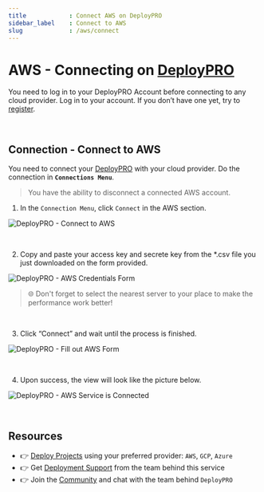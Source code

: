 ```yaml
---
title            : Connect AWS on DeployPRO
sidebar_label    : Connect to AWS
slug             : /aws/connect
---
```


# AWS - Connecting on [DeployPRO](https://deploypro.dev)

You need to log in to your DeployPRO Account before connecting to any cloud provider. Log in to your account. If you don’t have one yet, try to [register](https://www.docs.deploypro.dev/app-platform-do/intro).


<br />

## Connection - Connect to AWS
You need to connect your [DeployPRO](https://deploypro.dev/) with your cloud provider. Do the connection in **`Connections Menu`**.

> You have the ability to disconnect a connected AWS account.

1. In the `Connection Menu`, click `Connect` in the AWS section.

  ![DeployPRO - Connect to AWS](https://github.com/app-generator/deploypro-docs/assets/46531367/99fcac15-c2d3-4d77-876c-d5b64a881bdd)

<br />

2. Copy and paste your access key and secrete key from the *.csv file you just downloaded on the form provided.

  ![DeployPRO - AWS Credentials Form](https://github.com/app-generator/deploypro-docs/assets/46531367/354abcb6-fc03-467f-8b29-2e35ca23bbc9)

  > 🌐 Don't forget to select the nearest server to your place to make the performance work better!

<br />

3. Click “Connect” and wait until the process is finished.

  ![DeployPRO - Fill out AWS Form](https://github.com/app-generator/deploypro-docs/assets/46531367/536e6fda-026c-44cc-8094-21ffbca85837)

<br />

4. Upon success, the view will look like the picture below.

  ![DeployPRO - AWS Service is Connected](https://github.com/app-generator/deploypro-docs/assets/46531367/2af5f840-215e-4d9a-9c51-15db5d1f3eea)

<br />

## Resources

- 👉 [Deploy Projects](https://deploypro.dev/) using your preferred provider: `AWS`, `GCP`, `Azure`
- 👉 Get [Deployment Support](https://deploypro.dev/support/) from the team behind this service
- 👉 Join the [Community](https://discord.gg/qQhjQZhnur) and chat with the team behind `DeployPRO`
